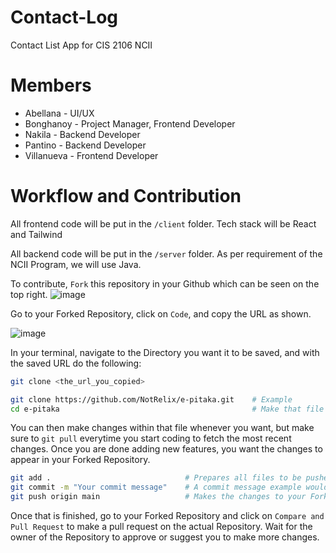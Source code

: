 # Contact-Log

Contact List App for CIS 2106 NCII

# Members

- Abellana - UI/UX
- Bonghanoy - Project Manager, Frontend Developer
- Nakila - Backend Developer
- Pantino - Backend Developer
- Villanueva - Frontend Developer

# Workflow and Contribution

All frontend code will be put in the `/client` folder. Tech stack will be React and Tailwind

All backend code will be put in the `/server` folder. As per requirement of the NCII Program, we will use Java.

To contribute, `Fork` this repository in your Github which can be seen on the top right.
![image](https://github.com/NotRelix/e-pitaka/assets/111989096/089875d8-74bc-4919-809c-b4ff11e82c79)

Go to your Forked Repository, click on `Code`, and copy the URL as shown.

![image](https://github.com/NotRelix/e-pitaka/assets/111989096/09e93194-be12-423d-845b-64540ac63a0e)

In your terminal, navigate to the Directory you want it to be saved, and with the saved URL do the following:

```bash
git clone <the_url_you_copied>

git clone https://github.com/NotRelix/e-pitaka.git    # Example
cd e-pitaka                                           # Make that file the current directory
```

You can then make changes within that file whenever you want, but make sure to `git pull` everytime you start coding to fetch the most recent changes.
Once you are done adding new features, you want the changes to appear in your Forked Repository.

```bash
git add .                              # Prepares all files to be pushed
git commit -m "Your commit message"    # A commit message example would be "fix: handle zero division"
git push origin main                   # Makes the changes to your Forked Repository
```

Once that is finished, go to your Forked Repository and click on `Compare and Pull Request` to make a pull request on the actual Repository.
Wait for the owner of the Repository to approve or suggest you to make more changes.
